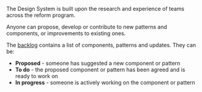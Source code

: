 
The Design System is built upon the research and experience of teams across the reform program.

Anyone can propose, develop or contribute to new patterns and components, or improvements to existing ones.

The [backlog](https://github.com/hmcts/design-system-backlog/issues) contains a list of components, patterns and updates. They can be:

* **Proposed** - someone has suggested a new component or pattern
* **To do** - the proposed component or pattern has been agreed and is ready to work on
* **In progress** - someone is actively working on the component or pattern